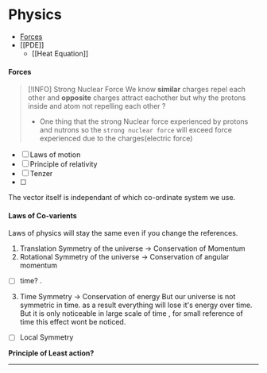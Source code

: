 # Physics
- [Forces](#forces)
- [[PDE]]
	- [[Heat Equation]]
#### Forces


> [!INFO] Strong Nuclear Force
> We know **similar** charges repel each other and **opposite** charges attract eachother but  why the protons inside and atom not repelling each other ? 
> - One thing that the strong Nuclear force experienced by protons and nutrons so the `strong nuclear force` will exceed force experienced due to the charges(electric force)


- [ ] Laws of motion
- [ ] Principle of relativity
- [ ] Tenzer
- [ ] 
The vector itself is independant of which co-ordinate system we use.

#### Laws of Co-varients
Laws of physics will stay the same even if you change the references. 


1. Translation Symmetry of the universe -> Conservation of Momentum
2. Rotational Symmetry of the universe ->  Conservation of angular momentum

- [ ] time? .
3. Time Symmetry -> Conservation of energy
But our universe is not symmetric in time. as a result everything will lose it's energy over time. 
But it is only noticeable in large scale of time , for small reference of time this effect wont be noticed.

- [ ] Local Symmetry

**Principle of Least action?**

****

